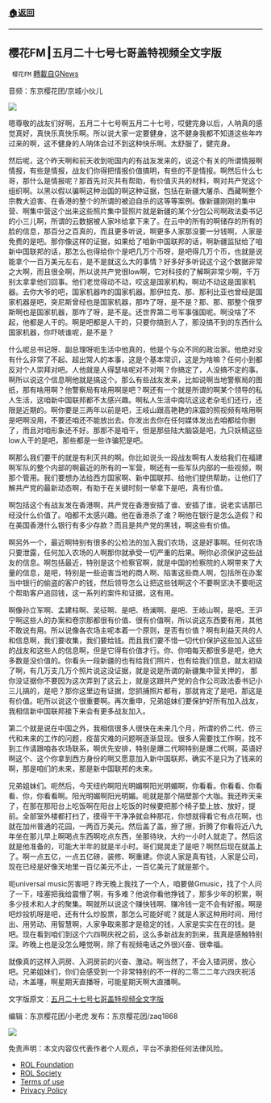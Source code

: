 ###  [:house:返回](README.md)
---


## 樱花FM┃五月二十七号七哥盖特视频全文字版
` 樱花FM` [轉載自GNews](https://gnews.org/zh-hans/2619683/)

音频：东京樱花团/京城小伙儿
  
![](https://assets.gnews.org/wp-content/uploads/2022/05/图片6-14_1653747113.png)
 
嗯尊敬的战友们好啊，五月二十七号啊五月二十七号，哎健完身以后，人呐真的感觉真好，真快乐真快乐啊。所以说大家一定要健身，这不健身我都不知道这些年咋过来的啊，这不健身的人呐体会过不到这种快乐啊。太舒服了，健完身。
 
然后呢，这个昨天啊和前天收到呃国内的有战友发来的，说这个有关的所谓情报啊情报，有些是情报，战友们你得把情报价值搞明，有些的不是情报。啊然后什么七哥，那什么是情报呢？那首先对灭共有帮助，有价值灭共的材料，啊对共产党这个组织啊。以黑以假以骗啊这种治国的啊这种证据，包括在新疆大屠杀、西藏啊整个宗教大迫害、在香港的整个的所谓的被迫自杀的这等等案例。像新疆刚刚的集中营、啊集中营这个出来这些照片集中营照片就是新疆的某个分包公司啊政法委书记的小三儿啊，所谓的云数据被人家咔给拿下来了。在云中的所有的啊储存的所有的脸的信息，那百分之百真的，而且更多听说，啊更多人家那没要一分钱啊，人家是免费的是吧。那你像这样的证据，如果给了咱新中国联邦的话，啊新疆监狱给了咱新中国联邦的话，那怎么也得给你个是吧几万个币呀，是吧得几万个币，也就是说能拿个一百万美元左右，是不是就这么大的事情？好多好多听说这个这个数据非常之大啊，而且很全啊，所以说共产党很low啊，它对科技的了解啊非常少啊，千万别太拿拿他们回事。他们老觉得动不动，哎这是国家机构，啊动不动这是国家机器。去你大爷的吧，国家机器咋的国家机器。那伊拉克、那、那利比亚也曾经是国家机器是吧，突尼斯曾经也是国家机器，那咋了呀，是不是？那、那、那整个俄罗斯啊也是国家机器，那咋了呀，是不是。还世界第二号军事强国呢。啊没啥了不起，他都是人干的。啊是吧都是人干的，只要你搞到人了，那没搞不到的东西什么国家机器，你吓唬谁呢，是不是？
 
什么呢总书记呀、副总理呀呃生活中他真的，他是个与众不同的政治家。他绝对没有什么非常了不起、超出常人的本事，这是个基本常识，这是为啥嘛？任何小到都反对个人崇拜对吧。人他就是人得瑟啥呢对不对啊？你搞定了，人没搞不定的事。 啊所以说这个信息啊他就是搞这个。那么有些战友发来，比如说啊当地警察局的图纸，那有啥用啊？他警察局有啥用啊是吧？啊还有一个就是所谓的啊某个领导的私人生活，这咱新中国联邦都不太感兴趣。啊私人生活中南坑这这老杂毛们还行，还限是近期的。啊你要是三两年以前是吧，王岐山跟高艳艳的床震的照视频有啥用啊是吧啊没用，不要还咱还不能放出去。你发出去你在任何媒体发出去咱都给你删了，而且对咱形象还不好。那那不是咱干，但是那些陆大脑袋是吧，九只妖精这些low人干的是吧，那些都是一些诈骗犯是吧。
 
啊那么我们要干的就是有利灭共的啊。你比如说头一段战友啊有人发给我们在福建啊军队的整个内部的啊最近的所有的一军营，啊还有一些军队内部的一些视频，啊那个管用。我们要想办法给西方国家啊、新中国联邦、给他们提供帮助，让他们了解共产党的最新动态啊，有助于在关键时刻一举拿下是吧，真有价值。
 
啊包括这个有战友发在香港啊，共产党在香港安插了谁、安插了谁，说老实话那已经没什么价值了。咱都不太感兴趣。他在香港杀了谁？啊他在银行是怎么造假？和在美国香港什么银行有多少存款？而且是共产党的黑钱，啊这些有价值。
 
啊另外一个，最近啊特别有很多的公检法的加入我们农场，这是好事啊。任何农场只要泄露，任何加入农场的人啊那你就承受一切严重的后果。啊你必须保护这些战友的信息。啊包括最近，特别是这个检察官啊，就是中国的检察院的人啊带来了大量的信息，是吧，特别是一些迫害当地的商人啊、陷害这些商人啊，包括所在办案当中银行的偷盗的客户的钱，然后领导怎么让把这些钱啊这个不要啊坚决不要呃这个帮助客户追回钱，这一系列的案件和证据，这有用。
 
啊像孙立军啊、孟建柱啊、吴征啊、是吧、杨澜啊、是吧、王岐山啊，是吧。王沪宁啊这些人的办案和卷宗那都很有价值、很有价值啊，所以说这东西要有用，其他不敢说有用。所以说像各农场主呢本着一个原则，是否有价值？啊有利益灭共的人和信息啊，我们要收集，我们要给钱。而且我们要不惜一切代价保护这些加入这些的战友和这些人的信息啊，但是它得有价值才行。你、你咱每天都很多是吧，绝大多数是没价值的。你看头一段新疆的也有给我们照片，也有给我们信息，就太初级了啊，有几万支几万个照片说这没证据，就是说是所谓的新疆集中营关押的， 那你没证据你不要因为这次弄到了这云上，就是这跟共产党的合作公司政法委书记小三儿搞的，是吧？那你这里边有证据，您抓捕照片都有，那就肯定了是吧，那这是有价值。呃所以说这个很重要啊。再次重申，兄弟姐妹们要保护好所有加入战友，我相信新中国联邦接下来会有更多战友加入。
 
第二个就是说在中国之外，我相信很多人很快在未来几个月，所谓的侨二代、侨三代和未来的工作的问题，疫苗灾难的问题啊逐渐显现。很多人需要找工作啊，找不到工作请跟咱各农场联系，啊优先安排，特别是爆二代啊特别是爆二代啊，英语好啊这个、这个你拿到西方身份的啊又愿意加入新中国联邦，确实不是只为了钱来的啊，那是咱们的未来，那是新中国联邦的未来。
 
兄弟姐妹们。呃然后，今天纽约啊阳光明媚啊阳光明媚啊，你看看。你看看、你看看、你，你看看啊。阳光明媚啊阳光明媚。呃就是那个隔壁那个大咖。我还昨天来了，在那在那阳台上吃饭啊在阳台上吃饭的时候要把那个椅子垫上放、放好，提前。全部室外楼都打扫了，摸得干干净净就会种那花，你想就得看它有点花啊，也就在加州普通的花园，一两百万美元。然后盖了盖，擦了擦，折腾了你看将近八九年坐在那儿早上啊喝点东西啊吃点东西，坐那待块，大约一小时人就走了。然后这就是他准备的，可能大半年的就是半小时。哥们晃晃走了是吧？啊然后现在就盖上了。啊一点五亿，一点五亿磅，装修、啊重建。你说人家是真有钱，人家是公司，现在已经是好像天地里一百亿美元不止，一百亿美元了就是那个。
 
呃universal music厉害吧？昨天晚上我找了一个人，咱要做Gmusic，找了个人问了一下，哇塞把我给震懵了啊，有多难？他说你看他挣钱了，那多少年的积累，啊多少技术和人才的聚集。啊就所以说这个赚快钱啊、赚冷钱一定不会有好报。啊是吧炒投机呀是吧，还有什么炒股票，那怎么可能好呢？就是人家这种用时间、用付出、用劳动、用智慧啊，人家争取来那才是稳定的钱，人家是实实在在的钱。是吧。现在看到咱们到这个六四啊庆祝之前，这么多新战友的到来，我真是感触特别深。昨晚上也是没怎么睡觉啊，除了有视频电话之外很兴奋、很幸福。
 
就像真的这样入洞房、入洞房前的兴奋、激动。啊当然了，不会入错洞房，放心吧。兄弟姐妹们，你们会感受到一个非常特别的不一样的二零二二年六四庆祝活动，木盖噻，啊星期天直播呀，可能星期天啊大直播啊。
 
文字版原文：[五月二十七号七哥盖特视频全文字版](https://gnews.org/zh-hans/2616077/)
 
编辑：东京樱花团/小老虎
发布：东京樱花团/zaq1868
 
![](https://assets.gnews.org/wp-content/uploads/2022/05/100_1653739528.jpeg)

免责声明：本文内容仅代表作者个人观点，平台不承担任何法律风险。
  
- [ROL Foundation](https://rolfoundation.org/)
- [ROL Society](https://rolsociety.org/)
- [Terms of use](https://gnews.org/terms-of-use-3/)
- [Privacy Policy](https://gnews.org/privacy-policy/)
